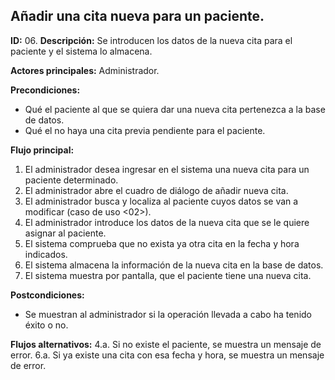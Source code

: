 ## Añadir una cita nueva para un paciente.

**ID:** 06.
**Descripción:** Se introducen los datos de la nueva cita para el paciente y el sistema lo almacena.

**Actores principales:** Administrador.

**Precondiciones:**
* Qué el paciente al que se quiera dar una nueva cita pertenezca a la base de datos.
* Qué el no haya una cita previa pendiente para el paciente.

**Flujo principal:**
1. El administrador desea ingresar en el sistema una nueva cita para un paciente determinado.
1. El administrador abre el cuadro de diálogo de añadir nueva cita.
1. El administrador busca y localiza al paciente cuyos datos se van a modificar (caso de uso <02>).
1. El administrador introduce los datos de la nueva cita que se le quiere asignar al paciente.
1. El sistema comprueba que no exista ya otra cita en la fecha y hora indicados.
1. El sistema almacena la información de la nueva cita en la base de datos.
1. El sistema muestra por pantalla, que el paciente tiene una nueva cita. 

**Postcondiciones:**
* Se muestran al administrador si la operación llevada a cabo ha tenido éxito o no.

**Flujos alternativos:**
4.a. Si no existe el paciente, se muestra un mensaje de error.
6.a. Si ya existe una cita con esa fecha y hora, se muestra un mensaje de error.
